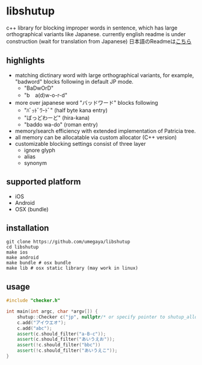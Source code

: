 # libshutup
c++ library for blocking improper words in sentence, which has large orthographical variants like Japanese.
currently english readme is under construction (wait for translation from Japanese)
日本語のReadmeは[こちら](https://github.com/umegaya/libshutup/README.jp.md)

## highlights
- matching dictinary word with large orthographical variants, for example, "badword" blocks following in default JP mode.
  - "BaDwOrD"
  - "b　a(d)w-o-r-d"
- more over japanese word "バッドワード" blocks following
  - "ﾊﾞｯﾄﾞﾜｰﾄﾞ" (half byte kana entry)
  - "ばっどわーど" (hira-kana)
  - "baddo wa-do" (roman entry)
- memory/search efficiency with extended implementation of Patricia tree.
- all memory can be allocatable via custom allocator (C++ version)
- customizable blocking settings consist of three layer
  - ignore glyph
  - alias
  - synonym

## supported platform
- iOS
- Android
- OSX (bundle)

## installation
```
git clone https://github.com/umegaya/libshutup
cd libshutup
make ios
make android
make bundle # osx bundle
make lib # osx static library (may work in linux)
```

## usage
``` C++
#include "checker.h"

int main(int argc, char *argv[]) {
	shutup::Checker c("jp", nullptr/* or specify pointer to shutup_allocator */);
	c.add("アイウエオ");
	c.add("abc");
	assert(c.should_filter("a-B-c"));
	assert(c.should_filter("あいうえお"));
	assert(!c.should_filter("bbc"))
	assert(!c.should_filter("あいうえこ"));
}
```

